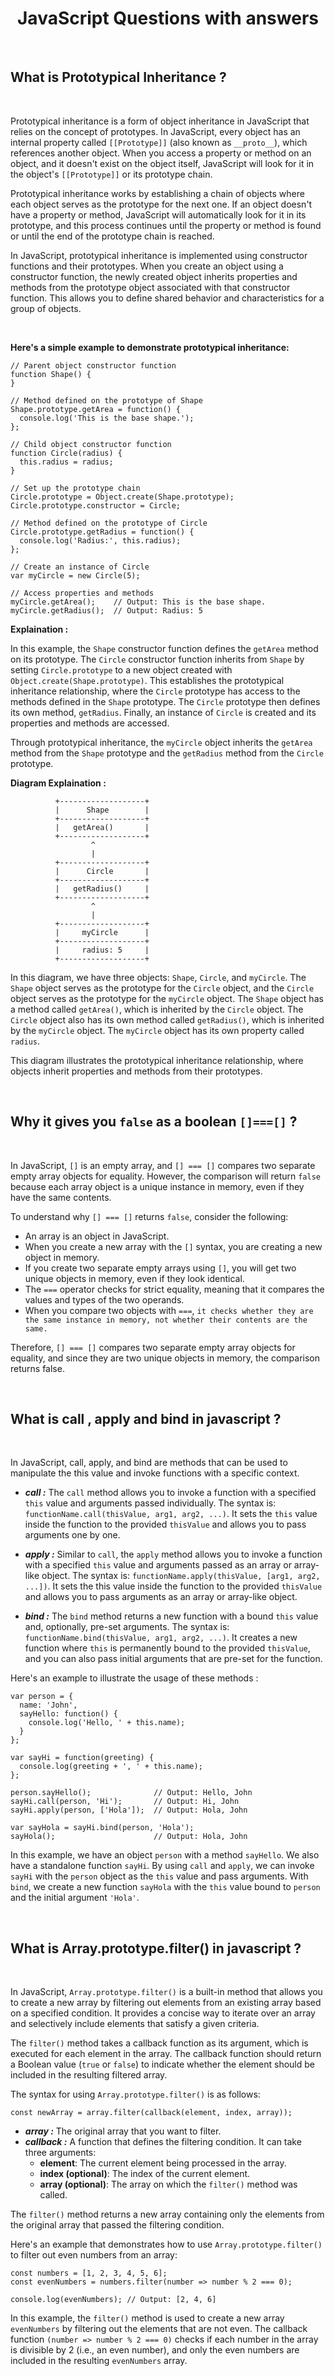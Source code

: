 <h1 align="center">JavaScript Questions with answers</h1>

<br>

##  What is Prototypical Inheritance ?

<br>

Prototypical inheritance is a form of object inheritance in JavaScript that relies on the concept of prototypes. In JavaScript, every object has an internal property called `[[Prototype]]` (also known as `__proto__`), which references another object. When you access a property or method on an object, and it doesn't exist on the object itself, JavaScript will look for it in the object's `[[Prototype]]` or its prototype chain.

Prototypical inheritance works by establishing a chain of objects where each object serves as the prototype for the next one. If an object doesn't have a property or method, JavaScript will automatically look for it in its prototype, and this process continues until the property or method is found or until the end of the prototype chain is reached.

In JavaScript, prototypical inheritance is implemented using constructor functions and their prototypes. When you create an object using a constructor function, the newly created object inherits properties and methods from the prototype object associated with that constructor function. This allows you to define shared behavior and characteristics for a group of objects.

<br>

<strong>Here's a simple example to demonstrate prototypical inheritance:</strong>


```
// Parent object constructor function
function Shape() {
}

// Method defined on the prototype of Shape
Shape.prototype.getArea = function() {
  console.log('This is the base shape.');
};

// Child object constructor function
function Circle(radius) {
  this.radius = radius;
}

// Set up the prototype chain
Circle.prototype = Object.create(Shape.prototype);
Circle.prototype.constructor = Circle;

// Method defined on the prototype of Circle
Circle.prototype.getRadius = function() {
  console.log('Radius:', this.radius);
};

// Create an instance of Circle
var myCircle = new Circle(5);

// Access properties and methods
myCircle.getArea();    // Output: This is the base shape.
myCircle.getRadius();  // Output: Radius: 5

```


<strong>Explaination : </strong>

In this example, the `Shape` constructor function defines the `getArea` method on its prototype. The `Circle` constructor function inherits from `Shape` by setting `Circle.prototype` to a new object created with `Object.create(Shape.prototype)`. This establishes the prototypical inheritance relationship, where the `Circle` prototype has access to the methods defined in the `Shape` prototype. The `Circle` prototype then defines its own method, `getRadius`. Finally, an instance of `Circle` is created and its properties and methods are accessed.

Through prototypical inheritance, the `myCircle` object inherits the `getArea` method from the `Shape` prototype and the `getRadius` method from the `Circle` prototype.


<strong>Diagram Explaination :</strong>


```
          +-------------------+
          |      Shape        |
          +-------------------+
          |   getArea()       |
          +-------------------+
                  ^
                  |
          +-------------------+
          |      Circle       |
          +-------------------+
          |   getRadius()     |
          +-------------------+
                  ^
                  |
          +-------------------+
          |     myCircle      |
          +-------------------+
          |     radius: 5     |
          +-------------------+
```

In this diagram, we have three objects: `Shape`, `Circle`, and `myCircle`. The `Shape` object serves as the prototype for the `Circle` object, and the `Circle` object serves as the prototype for the `myCircle` object. The `Shape` object has a method called `getArea()`, which is inherited by the `Circle` object. The `Circle` object also has its own method called `getRadius()`, which is inherited by the `myCircle` object. The `myCircle` object has its own property called `radius`.

This diagram illustrates the prototypical inheritance relationship, where objects inherit properties and methods from their prototypes.

<br>

## Why it gives you `false` as a boolean `[]===[]` ?

<br>

In JavaScript, `[]` is an empty array, and `[] === []` compares two separate empty array objects for equality. However, the comparison will return `false` because each array object is a unique instance in memory, even if they have the same contents.

To understand why `[] === []` returns `false`, consider the following:

- An array is an object in JavaScript.
- When you create a new array with the `[]` syntax, you are creating a new object in memory.
- If you create two separate empty arrays using `[]`, you will get two unique objects in memory, even if they look identical.
- The `===` operator checks for strict equality, meaning that it compares the values and types of the two operands.
- When you compare two objects with `===`, `it checks whether they are the same instance in memory, not whether their contents are the same.`

Therefore, `[] === []` compares two separate empty array objects for equality, and since they are two unique objects in memory, the comparison returns false.

<br>

## What is call , apply and bind in javascript ?

<br>

In JavaScript, call, apply, and bind are methods that can be used to manipulate the this value and invoke functions with a specific context.

- <strong><i>call :</i></strong> The `call` method allows you to invoke a function with a specified `this` value and arguments passed individually. The syntax is: `functionName.call(thisValue, arg1, arg2, ...)`. It sets the `this` value inside the function to the provided `thisValue` and allows you to pass arguments one by one.

- <strong><i>apply :</i></strong> Similar to `call`, the `apply` method allows you to invoke a function with a specified `this` value and arguments passed as an array or array-like object. The syntax is: `functionName.apply(thisValue, [arg1, arg2, ...])`. It sets the this value inside the function to the provided `thisValue` and allows you to pass arguments as an array or array-like object.

- <strong><i>bind :</i></strong> The `bind` method returns a new function with a bound `this` value and, optionally, pre-set arguments. The syntax is: `functionName.bind(thisValue, arg1, arg2, ...)`. It creates a new function where `this` is permanently bound to the provided `thisValue`, and you can also pass initial arguments that are pre-set for the function.

Here's an example to illustrate the usage of these methods :

```
var person = {
  name: 'John',
  sayHello: function() {
    console.log('Hello, ' + this.name);
  }
};

var sayHi = function(greeting) {
  console.log(greeting + ', ' + this.name);
};

person.sayHello();              // Output: Hello, John
sayHi.call(person, 'Hi');       // Output: Hi, John
sayHi.apply(person, ['Hola']);  // Output: Hola, John

var sayHola = sayHi.bind(person, 'Hola');
sayHola();                      // Output: Hola, John
```

In this example, we have an object `person` with a method `sayHello`. We also have a standalone function `sayHi`. By using `call` and `apply`, we can invoke `sayHi` with the `person` object as the `this` value and pass arguments. With `bind`, we create a new function `sayHola` with the `this` value bound to `person` and the initial argument `'Hola'`.

<br>

## What is Array.prototype.filter() in javascript ?

<br>

In JavaScript, `Array.prototype.filter()` is a built-in method that allows you to create a new array by filtering out elements from an existing array based on a specified condition. It provides a concise way to iterate over an array and selectively include elements that satisfy a given criteria.

The `filter()` method takes a callback function as its argument, which is executed for each element in the array. The callback function should return a Boolean value (`true` or `false`) to indicate whether the element should be included in the resulting filtered array.

The syntax for using `Array.prototype.filter()` is as follows:

```
const newArray = array.filter(callback(element, index, array));
```

- <strong><i>array :</i></strong> The original array that you want to filter.
- <strong><i>callback :</i></strong> A function that defines the filtering condition. It can take three arguments:
  - <b>element</b>: The current element being processed in the array.
  - <b>index (optional)</b>: The index of the current element.
  - <b>array (optional)</b>: The array on which the `filter()` method was called.

The `filter()` method returns a new array containing only the elements from the original array that passed the filtering condition.

Here's an example that demonstrates how to use `Array.prototype.filter()` to filter out even numbers from an array:

```
const numbers = [1, 2, 3, 4, 5, 6];
const evenNumbers = numbers.filter(number => number % 2 === 0);

console.log(evenNumbers); // Output: [2, 4, 6]
```

In this example, the `filter()` method is used to create a new array `evenNumbers` by filtering out the elements that are not even. The callback function `(number => number % 2 === 0)` checks if each number in the array is divisible by 2 (i.e., an even number), and only the even numbers are included in the resulting `evenNumbers` array.